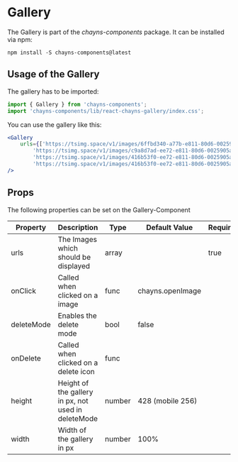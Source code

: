# Gallery

The Gallery is part of the *chayns-components* package. It can be installed via npm:

    npm install -S chayns-components@latest


## Usage of the Gallery
The gallery has to be imported:

```jsx
import { Gallery } from 'chayns-components';
import 'chayns-components/lib/react-chayns-gallery/index.css';
```


You can use the gallery like this:
```jsx
<Gallery
    urls={['https://tsimg.space/v1/images/6ffbd340-a77b-e811-80d6-0025905a8161.jpg',
        'https://tsimg.space/v1/images/c9a8d7ad-ee72-e811-80d6-0025905a8161.jpg',
        'https://tsimg.space/v1/images/416b53f0-ee72-e811-80d6-0025905a8161.jpg',
        'https://tsimg.space/v1/images/416b53f0-ee72-e811-80d6-0025905a8161.jpg']} 
/>
```


## Props
The following properties can be set on the Gallery-Component

| **Property** | **Description**                                      | **Type** | **Default Value** | **Required** |
| ------------ | ---------------------------------------------------- | -------- | ----------------- | ------------ |
| urls         | The Images which should be displayed                 | array    |                   | true         |
| onClick      | Called when clicked on a image                       | func     | chayns.openImage  |              |
| deleteMode   | Enables the delete mode                              | bool     | false             |              |
| onDelete     | Called when clicked on a delete icon                 | func     |                   |              |
| height       | Height of the gallery in px, not used in deleteMode  | number   | 428 (mobile 256)  |              |
| width        | Width of the gallery in px                           | number   | 100%              |              |
